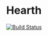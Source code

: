 Hearth
======

[![Build Status](https://secure.travis-ci.org/PHP-Hearth/hearth.png?branch=dev)](http://travis-ci.org/PHP-Hearth/hearth)
